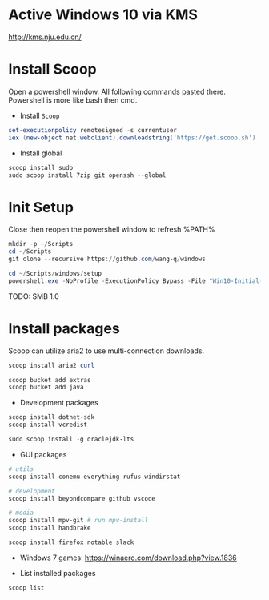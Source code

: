 # Active Windows 10 via KMS

http://kms.nju.edu.cn/

# Install Scoop

Open a powershell window. All following commands pasted there.
Powershell is more like bash then cmd.

* Install `Scoop`

```ps1
set-executionpolicy remotesigned -s currentuser
iex (new-object net.webclient).downloadstring('https://get.scoop.sh')

```

* Install global

```ps1
scoop install sudo
sudo scoop install 7zip git openssh --global

```

# Init Setup

Close then reopen the powershell window to refresh %PATH%

```ps1
mkdir -p ~/Scripts
cd ~/Scripts
git clone --recursive https://github.com/wang-q/windows

cd ~/Scripts/windows/setup
powershell.exe -NoProfile -ExecutionPolicy Bypass -File "Win10-Initial-Setup-Script/Win10.ps1" -include "Win10-Initial-Setup-Script/Win10.psm1" -preset "Default.preset"

```

TODO: SMB 1.0

# Install packages

Scoop can utilize aria2 to use multi-connection downloads.

```ps1
scoop install aria2 curl

scoop bucket add extras
scoop bucket add java

```

* Development packages

```ps1
scoop install dotnet-sdk
scoop install vcredist

sudo scoop install -g oraclejdk-lts

```

* GUI packages

```ps1
# utils
scoop install conemu everything rufus windirstat

# development
scoop install beyondcompare github vscode

# media
scoop install mpv-git # run mpv-install
scoop install handbrake

scoop install firefox notable slack

```

* Windows 7 games: https://winaero.com/download.php?view.1836

* List installed packages

```ps1
scoop list

```

